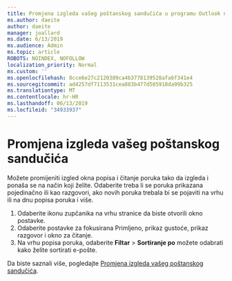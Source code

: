 ```yaml
---
title: Promjena izgleda vašeg poštanskog sandučića u programu Outlook na webu
ms.author: daeite
author: daeite
manager: joallard
ms.date: 6/13/2019
ms.audience: Admin
ms.topic: article
ROBOTS: NOINDEX, NOFOLLOW
localization_priority: Normal
ms.custom: ''
ms.openlocfilehash: 8cce6e27c2120389ca4b3778139528afa6f341e4
ms.sourcegitcommit: ad4257df7113531cea883b477d505918da99b325
ms.translationtype: MT
ms.contentlocale: hr-HR
ms.lasthandoff: 06/13/2019
ms.locfileid: "34933937"
---
```

# <a name="change-the-look-of-your-mailbox"></a>Promjena izgleda vašeg poštanskog sandučića

Možete promijeniti izgled okna popisa i čitanje poruka tako da izgleda i ponaša se na način koji želite. Odaberite treba li se poruka prikazana pojedinačno ili kao razgovori, ako novih poruka trebala bi se pojaviti na vrhu ili na dnu popisa poruka i više.

1. Odaberite ikonu zupčanika na vrhu stranice da biste otvorili okno postavke.
1. Odaberite postavke za fokusirana Primljeno, prikaz gustoće, prikaz razgovor i okno za čitanje.
1. Na vrhu popisa poruka, odaberite **Filtar** > **Sortiranje po** možete odabrati kako želite sortirati e-pošte.

Da biste saznali više, pogledajte [Promjena izgleda vašeg poštanskog sandučića](https://support.office.com/article/b41c2ecb-f23c-42b3-b7f8-659646d5e58c).